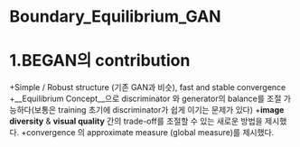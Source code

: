 # Boundary_Equilibrium_GAN
1.BEGAN의 contribution
======================
+Simple / Robust structure (기존 GAN과 비슷), fast and stable convergence
+__Equilibrium Concept__으로 discriminator 와 generator의 balance를 조절 가능하다(보통은 training 초기에 discriminator가 쉽게 이기는 문제가 있다)
+__image diversity__ & __visual quality__ 간의 trade-off를 조절할 수 있는 새로운 방법을 제시했다.
+convergence 의 approximate measure (global measure)를 제시했다.

